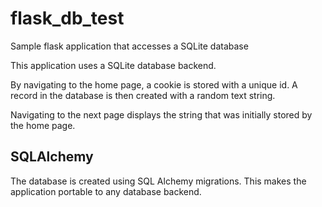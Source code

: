 # flask_db_test
Sample flask application that accesses a SQLite database

This application uses a SQLite database backend.  

By navigating to the home page, a cookie is stored with a unique id.  A record in the database is then created with a random text string.

Navigating to the next page displays the string that was initially stored by the home page.  

## SQLAlchemy
The database is created using SQL Alchemy migrations.  This makes the application portable to any database backend.  

